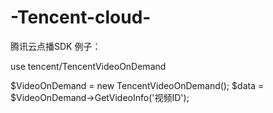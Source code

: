 # -Tencent-cloud-
腾讯云点播SDK
例子：

use tencent/TencentVideoOnDemand

$VideoOnDemand = new TencentVideoOnDemand();
$data = $VideoOnDemand->GetVideoInfo('视频ID');